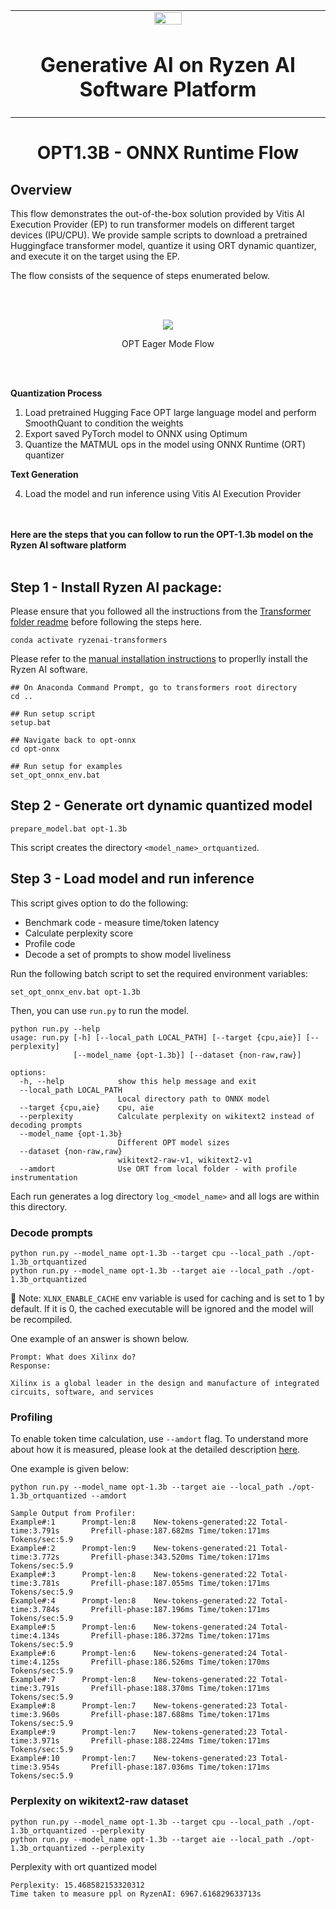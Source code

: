 <table align="center" class="sphinxhide" width="100%">
 <tr width="100%">
    <td align="center"><img src="https://raw.githubusercontent.com/Xilinx/Image-Collateral/main/xilinx-logo.png" width="30%"/><h1>Generative AI on Ryzen AI Software Platform</h1>
    </td>
 </tr>
</table>


<h1 align="center">OPT1.3B - ONNX Runtime Flow</h1>



## Overview

This flow demonstrates the out-of-the-box solution provided by Vitis AI Execution Provider (EP) to run transformer models on different target devices (IPU/CPU). We provide sample scripts to download a pretrained Huggingface transformer model, quantize it using ORT dynamic quantizer, and execute it on the target using the EP. 

The flow consists of the sequence of steps enumerated below.

<br/><br/>

<div align="center">
<img src="opt_eager.png" >
<p>OPT Eager Mode Flow</p>
</div>

<br/><br/>

**Quantization Process**

  1. Load pretrained Hugging Face OPT large language model and perform SmoothQuant to condition the weights
  2. Export saved PyTorch model to ONNX using Optimum
  3. Quantize the MATMUL ops in the model using ONNX Runtime (ORT) quantizer

**Text Generation**

  4. Load the model and run inference using Vitis AI Execution Provider

<br/><br/>
**Here are the steps that you can follow to run the OPT-1.3b model on the Ryzen AI software platform**
<br/><br/>

## Step 1 - Install Ryzen AI package:

Please ensure that you followed all the instructions from the [Transformer folder readme](../README.MD) before following the steps here. 


```
conda activate ryzenai-transformers
```

Please refer to the [manual installation instructions](https://ryzenai.docs.amd.com/en/latest/manual_installation.html#install-the-onnx-runtime) to properlly install the Ryzen AI software.

```
## On Anaconda Command Prompt, go to transformers root directory
cd ..

## Run setup script
setup.bat

## Navigate back to opt-onnx
cd opt-onnx

## Run setup for examples
set_opt_onnx_env.bat
```



## Step 2 - Generate ort dynamic quantized model
```
prepare_model.bat opt-1.3b
```
This script creates the directory `<model_name>_ortquantized`.

## Step 3 - Load model and run inference
This script gives option to do the following:
* Benchmark code - measure time/token latency
* Calculate perplexity score
* Profile code
* Decode a set of prompts to show model liveliness

Run the following batch script to set the required environment variables:
  ```
  set_opt_onnx_env.bat opt-1.3b
  ```

Then, you can use `run.py` to run the model.
```
python run.py --help
usage: run.py [-h] [--local_path LOCAL_PATH] [--target {cpu,aie}] [--perplexity]
              [--model_name {opt-1.3b}] [--dataset {non-raw,raw}]

options:
  -h, --help            show this help message and exit
  --local_path LOCAL_PATH
                        Local directory path to ONNX model
  --target {cpu,aie}    cpu, aie
  --perplexity          Calculate perplexity on wikitext2 instead of decoding prompts
  --model_name {opt-1.3b}
                        Different OPT model sizes
  --dataset {non-raw,raw}
                        wikitext2-raw-v1, wikitext2-v1
  --amdort              Use ORT from local folder - with profile instrumentation
```
Each run generates a log directory `log_<model_name>` and all logs are within this directory.

### Decode prompts
```
python run.py --model_name opt-1.3b --target cpu --local_path ./opt-1.3b_ortquantized 
python run.py --model_name opt-1.3b --target aie --local_path ./opt-1.3b_ortquantized 
```
:pushpin: Note: `XLNX_ENABLE_CACHE` env variable is used for caching and is set to 1 by default.
If it is 0, the cached executable will be ignored and the model will be recompiled.

One example of an answer is shown below.
```
Prompt: What does Xilinx do?
Response:

Xilinx is a global leader in the design and manufacture of integrated circuits, software, and services
```

### Profiling
To enable token time calculation, use `--amdort` flag. To understand more about how it is measured, please look at the detailed description [here](../opt-onnx/README.MD#profiling).

One example is given below:
```
python run.py --model_name opt-1.3b --target aie --local_path ./opt-1.3b_ortquantized --amdort

Sample Output from Profiler:
Example#:1      Prompt-len:8    New-tokens-generated:22 Total-time:3.791s       Prefill-phase:187.682ms Time/token:171ms        Tokens/sec:5.9
Example#:2      Prompt-len:9    New-tokens-generated:21 Total-time:3.772s       Prefill-phase:343.520ms Time/token:171ms        Tokens/sec:5.9
Example#:3      Prompt-len:8    New-tokens-generated:22 Total-time:3.781s       Prefill-phase:187.055ms Time/token:171ms        Tokens/sec:5.9
Example#:4      Prompt-len:8    New-tokens-generated:22 Total-time:3.784s       Prefill-phase:187.196ms Time/token:171ms        Tokens/sec:5.9
Example#:5      Prompt-len:6    New-tokens-generated:24 Total-time:4.134s       Prefill-phase:186.372ms Time/token:171ms        Tokens/sec:5.9
Example#:6      Prompt-len:6    New-tokens-generated:24 Total-time:4.125s       Prefill-phase:186.526ms Time/token:170ms        Tokens/sec:5.9
Example#:7      Prompt-len:8    New-tokens-generated:22 Total-time:3.791s       Prefill-phase:188.370ms Time/token:171ms        Tokens/sec:5.9
Example#:8      Prompt-len:7    New-tokens-generated:23 Total-time:3.960s       Prefill-phase:187.688ms Time/token:171ms        Tokens/sec:5.9
Example#:9      Prompt-len:7    New-tokens-generated:23 Total-time:3.971s       Prefill-phase:188.224ms Time/token:171ms        Tokens/sec:5.9
Example#:10     Prompt-len:7    New-tokens-generated:23 Total-time:3.954s       Prefill-phase:187.036ms Time/token:171ms        Tokens/sec:5.9
```

### Perplexity on wikitext2-raw dataset
```
python run.py --model_name opt-1.3b --target cpu --local_path ./opt-1.3b_ortquantized --perplexity
python run.py --model_name opt-1.3b --target aie --local_path ./opt-1.3b_ortquantized --perplexity
```
Perplexity with ort quantized model
```
Perplexity: 15.468582153320312
Time taken to measure ppl on RyzenAI: 6967.616829633713s
```

